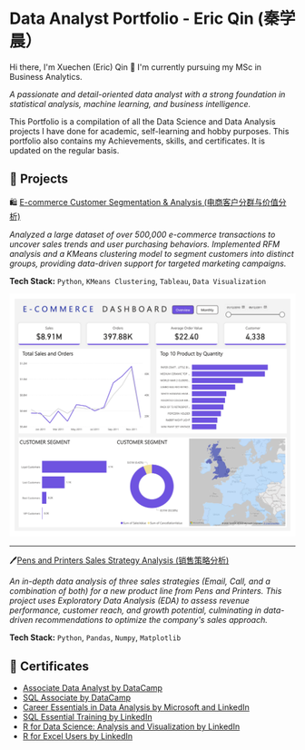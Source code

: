 # Data Analyst Portfolio - Eric Qin (秦学晨）
Hi there, I'm Xuechen (Eric) Qin 👋 I'm currently pursuing my MSc in Business Analytics. 

*A passionate and detail-oriented data analyst with a strong foundation in statistical analysis, machine learning, and business intelligence.* 

This Portfolio is a compilation of all the Data Science and Data Analysis projects I have done for academic, self-learning and hobby purposes. This portfolio also contains my Achievements, skills, and certificates. It is updated on the regular basis.  

## 🚀 Projects

🛍️ [E-commerce Customer Segmentation & Analysis (电商客户分群与价值分析)](https://github.com/ericxq27/E-commerce-Customer-Sales-Analysis/tree/main)

*Analyzed a large dataset of over 500,000 e-commerce transactions to uncover sales trends and user purchasing behaviors. Implemented RFM analysis and a KMeans clustering model to segment customers into distinct groups, providing data-driven support for targeted marketing campaigns.*

**Tech Stack:** `Python`, `KMeans Clustering`, `Tableau`, `Data Visualization`  

![dashboard](https://github.com/ericxq27/E-commerce-Customer-Sales-Analysis/blob/main/Images/Dashboard-page-1.jpeg)

---

🖊️[Pens and Printers Sales Strategy Analysis (销售策略分析)](https://github.com/ericxq27/Pens-and-Printers-New-Product-Sales-Strategy-Analysis)

*An in-depth data analysis of three sales strategies (Email, Call, and a combination of both) for a new product line from Pens and Printers. This project uses Exploratory Data Analysis (EDA) to assess revenue performance, customer reach, and growth potential, culminating in data-driven recommendations to optimize the company's sales approach.*

**Tech Stack:** `Python`, `Pandas`, `Numpy`, `Matplotlib` 


## 📄 Certificates
- [Associate Data Analyst by DataCamp](https://github.com/ericxq27/Data-Analyst-Portfolio/blob/main/Certificates/ASSOCIATE%20DATA%20ANALYST.pdf)
- [SQL Associate by DataCamp](https://github.com/ericxq27/Data-Analyst-Portfolio/blob/main/Certificates/ASSOCIATE%20DATA%20ANALYST.pdf)
- [Career Essentials in Data Analysis by Microsoft and LinkedIn](https://github.com/ericxq27/Data-Analyst-Portfolio/blob/main/Certificates/CertificateOfCompletion_Career%20Essentials%20in%20Data%20Analysis%20by%20Microsoft%20and%20LinkedIn.pdf)
- [SQL Essential Training by LinkedIn](https://github.com/ericxq27/Data-Analyst-Portfolio/blob/main/Certificates/CertificateOfCompletion_SQL%20Essential%20Training.pdf)
- [R for Data Science: Analysis and Visualization by LinkedIn](https://github.com/ericxq27/Data-Analyst-Portfolio/blob/main/Certificates/CertificateOfCompletion_R%20for%20Data%20Science%20Analysis%20and%20Visualization.pdf)
- [R for Excel Users by LinkedIn](https://github.com/ericxq27/Data-Analyst-Portfolio/blob/main/Certificates/CertificateOfCompletion_R%20for%20Excel%20Users.pdf)
